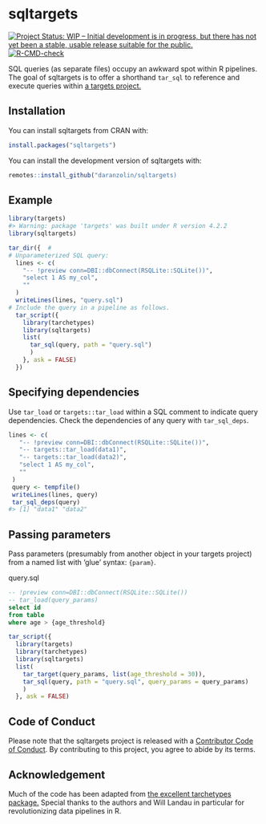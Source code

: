 
<!-- README.md is generated from README.Rmd. Please edit that file -->

# sqltargets

<!-- badges: start -->

[![Project Status: WIP – Initial development is in progress, but there
has not yet been a stable, usable release suitable for the
public.](https://www.repostatus.org/badges/latest/wip.svg)](https://www.repostatus.org/#wip)
[![R-CMD-check](https://github.com/daranzolin/sqltargets/actions/workflows/R-CMD-check.yaml/badge.svg)](https://github.com/daranzolin/sqltargets/actions/workflows/R-CMD-check.yaml)
<!-- badges: end -->

SQL queries (as separate files) occupy an awkward spot within R
pipelines. The goal of sqltargets is to offer a shorthand `tar_sql` to
reference and execute queries within [a targets
project.](https://github.com/ropensci/targets)

## Installation

You can install sqltargets from CRAN with:

``` r
install.packages("sqltargets")
```

You can install the development version of sqltargets with:

``` r
remotes::install_github("daranzolin/sqltargets)
```

## Example

``` r
library(targets)
#> Warning: package 'targets' was built under R version 4.2.2
library(sqltargets)

tar_dir({  # 
# Unparameterized SQL query:
  lines <- c(
    "-- !preview conn=DBI::dbConnect(RSQLite::SQLite())",
    "select 1 AS my_col",
    ""
  )
  writeLines(lines, "query.sql")
# Include the query in a pipeline as follows.
  tar_script({
    library(tarchetypes)
    library(sqltargets)
    list(
      tar_sql(query, path = "query.sql")
      )
    }, ask = FALSE)
  })
```

## Specifying dependencies

Use `tar_load` or `targets::tar_load` within a SQL comment to indicate
query dependencies. Check the dependencies of any query with
`tar_sql_deps`.

``` r
lines <- c(
   "-- !preview conn=DBI::dbConnect(RSQLite::SQLite())",
   "-- targets::tar_load(data1)",
   "-- targets::tar_load(data2)",
   "select 1 AS my_col",
   ""
 )
 query <- tempfile()
 writeLines(lines, query)
 tar_sql_deps(query)
#> [1] "data1" "data2"
```

## Passing parameters

Pass parameters (presumably from another object in your targets project)
from a named list with ‘glue’ syntax: `{param}`.

query.sql

``` sql
-- !preview conn=DBI::dbConnect(RSQLite::SQLite())
-- tar_load(query_params)
select id
from table
where age > {age_threshold}
```

``` r
tar_script({
  library(targets)
  library(tarchetypes)
  library(sqltargets)
  list(
    tar_target(query_params, list(age_threshold = 30)),
    tar_sql(query, path = "query.sql", query_params = query_params)
    )
  }, ask = FALSE)
```

## Code of Conduct

Please note that the sqltargets project is released with a [Contributor
Code of
Conduct](https://contributor-covenant.org/version/2/1/CODE_OF_CONDUCT.html).
By contributing to this project, you agree to abide by its terms.

## Acknowledgement

Much of the code has been adapted from [the excellent tarchetypes
package.](https://github.com/ropensci/tarchetypes) Special thanks to the
authors and Will Landau in particular for revolutionizing data pipelines
in R.
